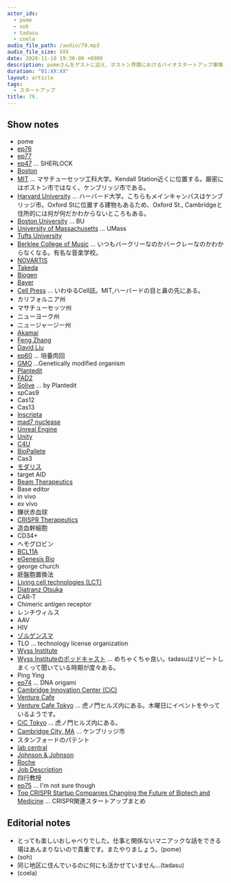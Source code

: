 ```yaml
---
actor_ids:
  - pome
  - soh
  - tadasu
  - coela
audio_file_path: /audio/79.mp3
audio_file_size: XXX
date: 2020-11-10 19:30:00 +0900
description: pomeさんをゲストに迎え、ボストン界隈におけるバイオスタートアップ事情について話を伺いました。
duration: "01:XX:XX"
layout: article
tags:
  - スタートアップ
title: 79. 
---
```


## Show notes

- pome
- [ep76](https://researchat.fm/episode/76)
- [ep77](https://researchat.fm/episode/77)
- [ep47](https://researchat.fm/episode/47) ... SHERLOCK
- [Boston](https://www.boston.com/)
- [MIT](https://www.mit.edu/) ... マサチューセッツ工科大学。Kendall Station近くに位置する。厳密にはボストン市ではなく、ケンブリッジ市である。
- [Harvard University](https://www.harvard.edu/) ...  ハーバード大学。こちらもメインキャンパスはケンブリッジ市。Oxford Stに位置する建物もあるため、Oxford St., Cambridgeと住所的には何が何だかわからないところもある。
- [Boston University](https://www.bu.edu/) ... BU
- [University of Massachusetts](https://www.umass.edu/) ... UMass
- [Tufts University](https://www.tufts.edu/)
- [Berklee College of Music](https://www.berklee.edu/) ... いつもバークリーなのかバークレーなのかわからなくなる。有名な音楽学校。
- [NOVARTIS](https://www.novartis.co.jp/)
- [Takeda](https://www.takeda.com/en-us)
- [Biogen](https://www.biogen.com/en_us/home.html)
- [Bayer](https://www.bayer.com/en/)
- [Cell Press](https://www.cell.com/) ... いわゆるCell誌。MIT,ハーバードの目と鼻の先にある。
- カリフォルニア州
- マサチューセッツ州
- ニューヨーク州
- ニュージャージー州
- [Akamai](https://www.akamai.com/)
- [Feng Zhang](https://mcgovern.mit.edu/profile/feng-zhang/)
- [David Liu](https://liugroup.us/)
- [ep60](https://researchat.fm/episode/60) ... 培養肉回
- [GMO](https://www.nongmoproject.org/gmo-facts/what-is-gmo/) ...Genetically modified organism
- [Plantedit](https://plantedit.com/)
- [FAD2](https://www.arabidopsis.org/servlets/TairObject?id=26904&type=gene)
- [Solive](https://worldagritechusa.com/wp-content/uploads/2018/03/Chida-Kanchiswamy-PLANTeDIT.pdf) ... by Plantedit
- spCas9
- Cas12
- Cas13
- [Inscripta](https://www.inscripta.com/)
- [mad7 nuclease](https://www.inscripta.com/technology/madzymes-nucleases)
- [Unreal Engine](https://www.unrealengine.com/ja/)
- [Unity](https://unity.com/)
- [C4U](http://www.crispr4u.jp/en/)
- [BioPallete](https://www.biopalette.co.jp/)
- Cas3
- [モダリス](https://www.modalistx.com/jp/science/crispr/)
- target AID
- [Beam Therapeutics](https://beamtx.com/)
- Base editor
- in vivo
- ex vivo
- 鎌状赤血球
- [CRISPR Therapeutics](http://ir.crisprtx.com/investor-overview)
- 造血幹細胞
- CD34+
- ヘモグロビン
- [BCL11A](https://en.wikipedia.org/wiki/BCL11A)
- [eGenesis Bio](https://www.egenesisbio.com/)
- george church
- 胚盤胞置換法
- [Living cell technologies (LCT)](https://lctglobal.com/)
- [Diatranz Otsuka](http://dolglobal.com/)
- CAR-T
- Chimeric antigen receptor 
- レンチウィルス
- AAV
- HIV
- [ゾルゲンスマ](https://answers.ten-navi.com/pharmanews/18401/)
- TLO ... technology license organization
- [Wyss Institute](https://wyss.harvard.edu/)
- [Wyss Instituteのポッドキャスト](https://wyss.harvard.edu/multimedia-taxonomy/audiopodcast/) ... めちゃくちゃ良い。tadasuはリピートしまくって聞いている時期が度々ある。
- Ping Ying
- [ep74](https://researchat.fm/episode/74) ... DNA origami
- [Cambridge Innovation Center (CiC)](https://cic.com/about-us)
- [Venture Cafe](https://venturecafecambridge.org/)
- [Venture Cafe Tokyo](https://venturecafetokyo.org/) ... 虎ノ門ヒルズ内にある。木曜日にイベントをやっているようです。
- [CiC Tokyo](https://jp.cic.com/en/about/) ... 虎ノ門ヒルズ内にある。
- [Cambridge City, MA](https://www.cambridgema.gov/) ... ケンブリッジ市
- スタンフォードのパテント
- [lab central](https://labcentral.org/)
- [Johnson & Johnson](https://www.jnj.com/)
- [Roche](https://www.roche.com/)
- [Job Description](https://www.betterteam.com/job-descriptions)
- 四行教授
- [ep75](https://researchat.fm/episode/75) ... I'm not sure though
- [Top CRISPR Startup Companies Changing the Future of Biotech and Medicine](https://www.synthego.com/blog/crispr-startup-companies) ... CRISPR関連スタートアップまとめ

## Editorial notes
- とっても楽しいおしゃべりでした。仕事と関係ないマニアックな話をできる場はあんまりないので貴重です。またやりましょう。(pome)
- (soh)
- 同じ地区に住んでいるのに何にも活かせていません...(tadasu)
- (coela)
